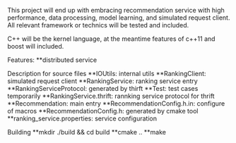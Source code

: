 This project will end up with embracing recommendation service with high performance, data processing, model learning, and simulated request client. All relevant framework or technics will be tested and included. 

C++ will be the kernel language, at the meantime features of c++11 and boost will included.

Features:
**distributed service


Description for source files
**IOUtils: internal utils 
**RankingClient: simulated request client
**RankingService: ranking service entry
**RankingServiceProtocol: generated by thirft
**Test: test cases temporarily
**RankingService.thrift: rannking service protocol for thrift
**Recommendation: main entry
**RecommendationConfig.h.in: configure of macros
**RecommendationConfig.h: generated by cmake tool
**ranking_service.properties: service configuration



Building
**mkdir ./build && cd build
**cmake ..
**make
